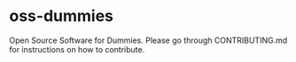 # oss-dummies
Open Source Software for Dummies.
Please go through CONTRIBUTING.md for instructions on how to contribute.
